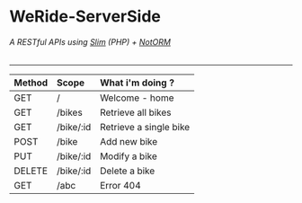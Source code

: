# WeRide-ServerSide

###### A RESTful APIs using [Slim](https://github.com/slimphp/Slim) (PHP) + [NotORM](https://github.com/vrana/notorm)
*** 


| Method  | Scope        | What i'm doing ?        |
| :------ | :----------- | :---------------------- |
| GET     |   /          |  Welcome - home         |
| GET     |   /bikes     |  Retrieve all bikes     |
| GET     |   /bike/:id  |  Retrieve a single bike |
| POST    |   /bike      |  Add new bike           |
| PUT     |   /bike/:id  |  Modify a bike          |
| DELETE  |   /bike/:id  |  Delete a bike          |
| GET     |   /abc       |  Error 404              |

